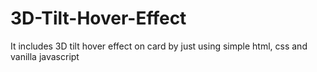 # 3D-Tilt-Hover-Effect
It includes 3D tilt hover effect on card by just using simple html, css and vanilla javascript
